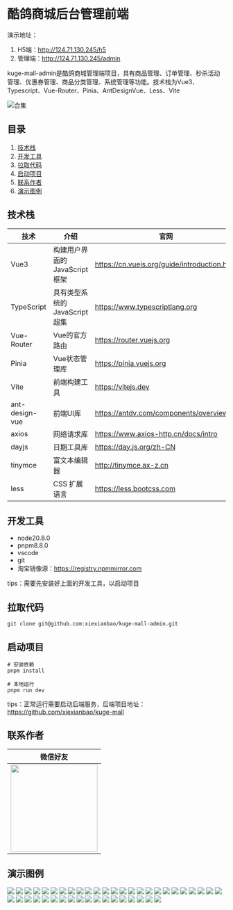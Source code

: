 # 酷鸽商城后台管理前端

演示地址：
1. H5端：http://124.71.130.245/h5
2. 管理端：http://124.71.130.245/admin

kuge-mall-admin是酷鸽商城管理端项目，具有商品管理、订单管理、秒杀活动管理、优惠券管理、商品分类管理、系统管理等功能。技术栈为Vue3、Typescript、Vue-Router、Pinia、AntDesignVue、Less、Vite

![合集](/document/img/合集.jpg "合集")

## 目录
1. [技术栈](#技术栈)
1. [开发工具](#开发工具)
1. [拉取代码](#拉取代码)
1. [启动项目](#启动项目)
1. [联系作者](#联系作者)
1. [演示图例](#演示图例)

## 技术栈
| 技术         | 介绍                | 官网                                      |
|------------|-------------------|-----------------------------------------|
| Vue3       | 构建用户界面的JavaScript框架 | https://cn.vuejs.org/guide/introduction.html |
| TypeScript | 具有类型系统的JavaScript超集 | https://www.typescriptlang.org          |
| Vue-Router | Vue的官方路由          | https://router.vuejs.org                |
| Pinia      | Vue状态管理库          | https://pinia.vuejs.org                 |
| Vite       | 前端构建工具            | https://vitejs.dev |
| ant-design-vue       | 前端UI库             | https://antdv.com/components/overview |
| axios       | 网络请求库             | https://www.axios-http.cn/docs/intro |
| dayjs       | 日期工具库             | https://day.js.org/zh-CN |
| tinymce       | 富文本编辑器            | http://tinymce.ax-z.cn |
| less       | CSS 扩展语言          | https://less.bootcss.com |


## 开发工具
* node20.8.0
* pnpm8.8.0
* vscode
* git
* 淘宝镜像源：https://registry.npmmirror.com

tips：需要先安装好上面的开发工具，以启动项目

## 拉取代码
```shell
git clone git@github.com:xiexianbao/kuge-mall-admin.git
```

## 启动项目
```shell
# 安装依赖
pnpm install

# 本地运行
pnpm run dev
```
tips：正常运行需要启动后端服务，后端项目地址：https://github.com/xiexianbao/kuge-mall

## 联系作者
|                       微信好友                        |
|:-------------------------------------------------:|
| <img src="/document/img/微信二维码.jpg" width="200px"> |


## 演示图例
<div>
  <img src="/document/img/用户管理.png" />
  <img src="/document/img/添加用户.png" />
  <img src="/document/img/编辑用户.png" />
  <img src="/document/img/修改密码.png" />
  <img src="/document/img/角色管理.png" />
  <img src="/document/img/添加角色.png" />
  <img src="/document/img/编辑角色.png" />
  <img src="/document/img/菜单管理.png" />
  <img src="/document/img/添加菜单.png" />
  <img src="/document/img/编辑菜单.png" />
  <img src="/document/img/字典管理.png" />
  <img src="/document/img/添加字典类型.png" />
  <img src="/document/img/字典值列表.png" />
  <img src="/document/img/添加字典值.png" />
  <img src="/document/img/分类管理.png" />
  <img src="/document/img/添加分类.png" />
  <img src="/document/img/编辑分类.png" />
  <img src="/document/img/品牌管理.png" />
  <img src="/document/img/添加品牌.png" />
  <img src="/document/img/编辑品牌.png" />
  <img src="/document/img/商品管理.png" />
  <img src="/document/img/添加商品.png" />
  <img src="/document/img/编辑商品.png" />
  <img src="/document/img/活动管理.png" />
  <img src="/document/img/添加活动.png" />
  <img src="/document/img/编辑活动.png" />
  <img src="/document/img/秒杀管理.png" />
  <img src="/document/img/添加秒杀活动.png" />
  <img src="/document/img/编辑秒杀活动.png" />
  <img src="/document/img/优惠券管理.png" />
  <img src="/document/img/添加优惠券.png" />
  <img src="/document/img/编辑优惠券.png" />
  <img src="/document/img/订单列表.png" />
  <img src="/document/img/订单详情.png" />
  <img src="/document/img/售后管理.png" />
  <img src="/document/img/售后详情.png" />
  <img src="/document/img/店铺管理.png" />
  <img src="/document/img/添加店铺.png" />
  <img src="/document/img/编辑店铺.png" />
  <img src="/document/img/运费模板.png" />
  <img src="/document/img/添加运费模板.png" />
  <img src="/document/img/编辑运费模板.png" />
  <img src="/document/img/首页配置.png" />
</div>
